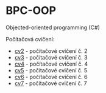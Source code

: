 # BPC-OOP

Objected-oriented programming (C#)

Počítačová cvičení:
- [cv2](https://github.com/larescze/bpc-oop/tree/cv2) - počítačové cvičení č. 2
- [cv3](https://github.com/larescze/bpc-oop/tree/cv3) - počítačové cvičení č. 3
- [cv4](https://github.com/larescze/bpc-oop/tree/cv4) - počítačové cvičení č. 4
- [cv5](https://github.com/larescze/bpc-oop/tree/cv5) - počítačové cvičení č. 5
- [cv6](https://github.com/larescze/bpc-oop/tree/cv6) - počítačové cvičení č. 6
- [cv7](https://github.com/larescze/bpc-oop/tree/cv7) - počítačové cvičení č. 7
